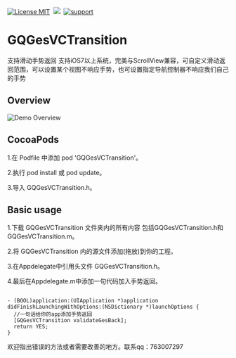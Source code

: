 [![License MIT](https://img.shields.io/badge/license-MIT-green.svg?style=flat)](https://raw.githubusercontent.com/angelcs1990/GQGesVCTransition/master/LICENSE)&nbsp;
[![](https://img.shields.io/badge/platform-iOS-brightgreen.svg)](http://cocoapods.org/?q=GQGesVCTransition)&nbsp;
[![support](https://img.shields.io/badge/support-iOS7.0%2B-blue.svg)](https://www.apple.com/nl/ios/)&nbsp;

# GQGesVCTransition
支持滑动手势返回   支持iOS7以上系统，完美与ScrollView兼容，可自定义滑动返回范围，可以设置某个视图不响应手势，也可设置指定导航控制器不响应我们自己的手势

## Overview

![Demo Overview](https://github.com/g763007297/GQGesVCTransition/blob/master/Screenshot/demo.gif)

## CocoaPods

1.在 Podfile 中添加 pod 'GQGesVCTransition'。

2.执行 pod install 或 pod update。

3.导入 GQGesVCTransition.h。

## Basic usage

1.下载 GQGesVCTransition 文件夹内的所有内容 包括GQGesVCTransition.h和GQGesVCTransition.m。

2.将 GQGesVCTransition 内的源文件添加(拖放)到你的工程。

3.在Appdelegate中引用头文件 GQGesVCTransition.h。

4.最后在Appdelegate.m中添加一句代码加入手势返回。

``` objc

- (BOOL)application:(UIApplication *)application didFinishLaunchingWithOptions:(NSDictionary *)launchOptions {
  //一句话给你的app添加手势返回
  [GQGesVCTransition validateGesBack];
  return YES;
}

```
欢迎指出错误的方法或者需要改善的地方。联系qq：763007297
